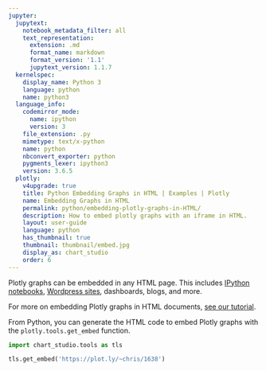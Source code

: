 ```yaml
---
jupyter:
  jupytext:
    notebook_metadata_filter: all
    text_representation:
      extension: .md
      format_name: markdown
      format_version: '1.1'
      jupytext_version: 1.1.7
  kernelspec:
    display_name: Python 3
    language: python
    name: python3
  language_info:
    codemirror_mode:
      name: ipython
      version: 3
    file_extension: .py
    mimetype: text/x-python
    name: python
    nbconvert_exporter: python
    pygments_lexer: ipython3
    version: 3.6.5
  plotly:
    v4upgrade: true
    title: Python Embedding Graphs in HTML | Examples | Plotly
    name: Embedding Graphs in HTML
    permalink: python/embedding-plotly-graphs-in-HTML/
    description: How to embed plotly graphs with an iframe in HTML.
    layout: user-guide
    language: python
    has_thumbnail: true
    thumbnail: thumbnail/embed.jpg
    display_as: chart_studio
    order: 6
---
```


Plotly graphs can be embedded in any HTML page. This includes [IPython notebooks](https://plot.ly/ipython-notebooks/), [Wordpress sites](https://wordpress.org/plugins/wp-plotly), dashboards, blogs, and more.

For more on embedding Plotly graphs in HTML documents, [see our tutorial](https://plot.ly/how-to-embed-plotly-graphs-in-websites).

From Python, you can generate the HTML code to embed Plotly graphs with the `plotly.tools.get_embed` function.


```python
import chart_studio.tools as tls

tls.get_embed('https://plot.ly/~chris/1638')
```
